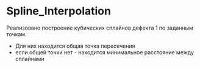 # Spline_Interpolation
Реализовано построение кубических сплайнов дефекта 1 по заданным точкам. 
- Для них находится общая точка пересечения
- если общей точки нет - находится минимальное расстояние между сплайнами
